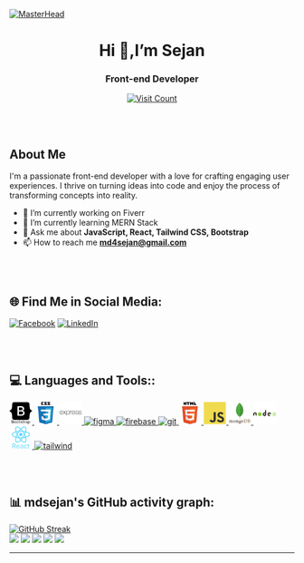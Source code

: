 [![MasterHead](https://i.ibb.co/607xCY3/sejan-cover.jpg)](https://mdsejan.netlify.app/)

<h1 align="center">Hi 👋,I’m Sejan</h1>
<h3 align="center">Front-end Developer</h3>
<p align="center">
  <a href="https://visitcount.itsvg.in">
    <img src="https://visitcount.itsvg.in/api?id=mdsejan&icon=0&color=3" alt="Visit Count" />
  </a>
</p>

<br/><br/>

## About Me

I'm a passionate front-end developer with a love for crafting engaging user experiences. I thrive on turning ideas into code and enjoy the process of transforming concepts into reality.

- 🔭 I’m currently working on Fiverr
- 🌱 I’m currently learning MERN Stack
- 💬 Ask me about **JavaScript, React, Tailwind CSS, Bootstrap**
- 📫 How to reach me **md4sejan@gmail.com**

<br/><br/>

## 🌐 Find Me in Social Media:

[![Facebook](https://img.shields.io/badge/Facebook-%231877F2.svg?logo=Facebook&logoColor=white)](https://facebook.com/sejan.kp) [![LinkedIn](https://img.shields.io/badge/LinkedIn-%230077B5.svg?logo=linkedin&logoColor=white)](https://linkedin.com/in/sejan-kp)

<br/><br/>

## 💻 Languages and Tools::

<p align="left"> <a href="https://getbootstrap.com" target="_blank" rel="noreferrer"> <img src="https://raw.githubusercontent.com/devicons/devicon/master/icons/bootstrap/bootstrap-plain-wordmark.svg" alt="bootstrap" width="40" height="40"/> </a> <a href="https://www.w3schools.com/css/" target="_blank" rel="noreferrer"> <img src="https://raw.githubusercontent.com/devicons/devicon/master/icons/css3/css3-original-wordmark.svg" alt="css3" width="40" height="40"/> </a> <a href="https://expressjs.com" target="_blank" rel="noreferrer"> <img src="https://raw.githubusercontent.com/devicons/devicon/master/icons/express/express-original-wordmark.svg" alt="express" width="40" height="40"/> </a> <a href="https://www.figma.com/" target="_blank" rel="noreferrer"> <img src="https://www.vectorlogo.zone/logos/figma/figma-icon.svg" alt="figma" width="40" height="40"/> </a> <a href="https://firebase.google.com/" target="_blank" rel="noreferrer"> <img src="https://www.vectorlogo.zone/logos/firebase/firebase-icon.svg" alt="firebase" width="40" height="40"/> </a> <a href="https://git-scm.com/" target="_blank" rel="noreferrer"> <img src="https://www.vectorlogo.zone/logos/git-scm/git-scm-icon.svg" alt="git" width="40" height="40"/> </a> <a href="https://www.w3.org/html/" target="_blank" rel="noreferrer"> <img src="https://raw.githubusercontent.com/devicons/devicon/master/icons/html5/html5-original-wordmark.svg" alt="html5" width="40" height="40"/> </a> <a href="https://developer.mozilla.org/en-US/docs/Web/JavaScript" target="_blank" rel="noreferrer"> <img src="https://raw.githubusercontent.com/devicons/devicon/master/icons/javascript/javascript-original.svg" alt="javascript" width="40" height="40"/> </a> <a href="https://www.mongodb.com/" target="_blank" rel="noreferrer"> <img src="https://raw.githubusercontent.com/devicons/devicon/master/icons/mongodb/mongodb-original-wordmark.svg" alt="mongodb" width="40" height="40"/> </a> <a href="https://nodejs.org" target="_blank" rel="noreferrer"> <img src="https://raw.githubusercontent.com/devicons/devicon/master/icons/nodejs/nodejs-original-wordmark.svg" alt="nodejs" width="40" height="40"/> </a> <a href="https://reactjs.org/" target="_blank" rel="noreferrer"> <img src="https://raw.githubusercontent.com/devicons/devicon/master/icons/react/react-original-wordmark.svg" alt="react" width="40" height="40"/> </a> <a href="https://tailwindcss.com/" target="_blank" rel="noreferrer"> <img src="https://www.vectorlogo.zone/logos/tailwindcss/tailwindcss-icon.svg" alt="tailwind" width="40" height="40"/> </a> </p>

<br/><br/>

## 📊 mdsejan's GitHub activity graph:

[![GitHub Streak](https://github-readme-streak-stats.herokuapp.com?user=mdsejan&theme=merko&mode=weekly)](https://git.io/streak-stats)<br/>
![](http://github-profile-summary-cards.vercel.app/api/cards/profile-details?username=mdsejan&theme=merko)
![](http://github-profile-summary-cards.vercel.app/api/cards/repos-per-language?username=mdsejan&theme=merko)
![](http://github-profile-summary-cards.vercel.app/api/cards/most-commit-language?username=mdsejan&theme=merko)
![](http://github-profile-summary-cards.vercel.app/api/cards/stats?username=mdsejan&theme=merko)
![](http://github-profile-summary-cards.vercel.app/api/cards/productive-time?username=mdsejan&theme=merko&utcOffset=8)

---
